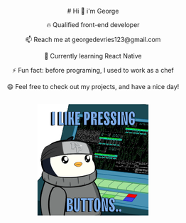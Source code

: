 <p align="center"># Hi 👋 i'm George<br>

<p align="center">🔥 Qualified front-end developer 

<p align="center">📫 Reach me at georgedevries123@gmail.com

<p align="center">🌱 Currently learning React Native

<p align="center">⚡ Fun fact: before programing, I used to work as a chef 

<p align="center">😄 Feel free to check out my projects, and have a nice day!
<br><br>
  
  
<p align="center"><img src="giphy.gif" width="250" height="250"/> </p>
